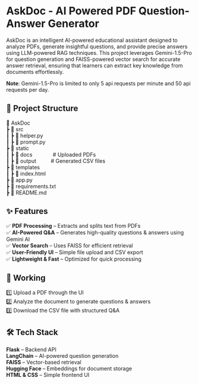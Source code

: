 # AskDoc - AI Powered PDF Question-Answer Generator  

AskDoc is an intelligent AI-powered educational assistant designed to analyze PDFs, generate insightful questions, and provide precise answers using LLM-powered RAG techniques.
This project leverages Gemini-1.5-Pro for question generation and FAISS-powered vector search for accurate answer retrieval, ensuring that learners can extract key knowledge from documents effortlessly.  

  
**Note**: Gemini-1.5-Pro is limited to only 5 api requests per minute and 50 api requests per day.

## 📂 Project Structure  
📂 AskDoc  
 ┣ 📂 src  
 ┃ ┣ 📜 helper.py  
 ┃ ┣ 📜 prompt.py  
 ┣ 📂 static  
 ┃ ┣ 📂 docs            &nbsp;&nbsp;&nbsp;&nbsp;&nbsp;&nbsp;&nbsp;&nbsp;&nbsp;&nbsp;&nbsp;&nbsp;     # Uploaded PDFs  
 ┃ ┣ 📂 output          &nbsp;&nbsp;&nbsp;&nbsp;&nbsp;&nbsp;&nbsp;&nbsp;     # Generated CSV files  
 ┣ 📂 templates  
 ┃ ┣ 📜 index.html  
 ┣ 📜 app.py  
 ┣ 📜 requirements.txt  
 ┣ 📜 README.md  

## ✨ Features
✅ **PDF Processing** – Extracts and splits text from PDFs  
✅ **AI-Powered Q&A** – Generates high-quality questions & answers using Gemini AI  
✅ **Vector Search** – Uses FAISS for efficient retrieval  
✅ **User-Friendly UI** – Simple file upload and CSV export  
✅ **Lightweight & Fast** – Optimized for quick processing  

## 📌 Working  
1️⃣ Upload a PDF through the UI  
2️⃣ Analyze the document to generate questions & answers  
3️⃣ Download the CSV file with structured Q&A  

## 🛠️ Tech Stack  
**Flask** – Backend API  
**LangChain** – AI-powered question generation  
**FAISS** – Vector-based retrieval  
**Hugging Face** – Embeddings for document storage  
**HTML & CSS** – Simple frontend UI  

